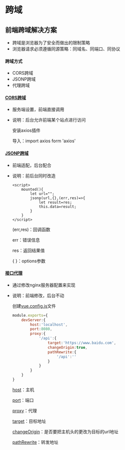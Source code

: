 # 跨域

## 前端跨域解决方案



- 跨域是浏览器为了安全而做出的限制策略
- 浏览器请求必须遵循同源策略：同域名、同端口、同协议

#### 跨域方式

- CORS跨域
- JSONP跨域
- 代理跨域

#### [CORS跨域]() 

- 服务端设置，前端直接调用

- 说明：后台允许前端某个站点进行访问

  安装axios插件

  导入：import axios form 'axios'

#### [JSONP跨域]()

- 前端适配，后台配合

- 说明：前后台同时改造

  ```vue
  <script>
      mounted(){
          let url="";
          jsonp(url,{},(err,res)=>{
              let result=res;
              this.data=result;
          }
      }
  </script>
  ```

  (err,res)：回调函数

  err：错误信息

  res：返回结果值

  { }：options参数

#### [接口代理]()

- 通过修改nginx服务器配置来实现

- 说明：前端修改，后台不动

  创建[vue.config.js]()文件

  ```js
  module.exports={
      devServer:{
          host:'localhost',
          port:8080,
          proxy:{
              '/api':{
                  target:'https://www.baidu.com',
                  changeOrigin:true,
                  pathRewrite:{
                      '/api':''
                  }          
              }
          }
      }
  }
  ```

  [host]()：主机

  [port]()：端口

  [proxy]()：代理

  [target]()：目标地址

  [changeOrigin]()：是否要把主机头的更改为目标的url地址

  [pathRewrite]()：转发地址

